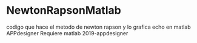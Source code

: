 # NewtonRapsonMatlab
codigo que hace el metodo de newton rapson y lo grafica echo en matlab APPdesigner
Requiere matlab 2019-appdesigner

